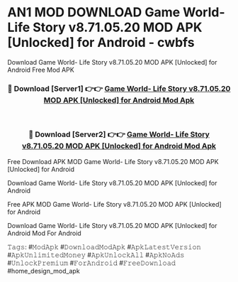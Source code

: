 # AN1 MOD DOWNLOAD Game World- Life Story v8.71.05.20 MOD APK [Unlocked] for Android - cwbfs
Download Game World- Life Story v8.71.05.20 MOD APK [Unlocked] for Android Free Mod APK

<div align="center">
<h3>🔴 Download [Server1] 👉👉 <a href="https://apk-comot.site?title=Game_World-_Life_Story_v8.71.05.20_MOD_APK_[Unlocked]_for_Android">Game World- Life Story v8.71.05.20 MOD APK [Unlocked] for Android Mod Apk</a></h3><br>

<h3>🔴 Download [Server2] 👉👉 <a href="https://apk-comot.site?title=Game_World-_Life_Story_v8.71.05.20_MOD_APK_[Unlocked]_for_Android">Game World- Life Story v8.71.05.20 MOD APK [Unlocked] for Android Mod Apk</a></h3>
</div>


Free Download APK MOD Game World- Life Story v8.71.05.20 MOD APK [Unlocked] for Android

Download Game World- Life Story v8.71.05.20 MOD APK [Unlocked] for Android 

Free APK MOD Game World- Life Story v8.71.05.20 MOD APK [Unlocked] for Android 

Download Game World- Life Story v8.71.05.20 MOD APK [Unlocked] for Android Mod For Android

𝚃𝚊𝚐𝚜: #𝙼𝚘𝚍𝙰𝚙𝚔 #𝙳𝚘𝚠𝚗𝚕𝚘𝚊𝚍𝙼𝚘𝚍𝙰𝚙𝚔 #𝙰𝚙𝚔𝙻𝚊𝚝𝚎𝚜𝚝𝚅𝚎𝚛𝚜𝚒𝚘𝚗 #𝙰𝚙𝚔𝚄𝚗𝚕𝚒𝚖𝚒𝚝𝚎𝚍𝙼𝚘𝚗𝚎𝚢 #𝙰𝚙𝚔𝚄𝚗𝚕𝚘𝚌𝚔𝙰𝚕𝚕 #𝙰𝚙𝚔𝙽𝚘𝙰𝚍𝚜 #𝚄𝚗𝚕𝚘𝚌𝚔𝙿𝚛𝚎𝚖𝚒𝚞𝚖 #𝙵𝚘𝚛𝙰𝚗𝚍𝚛𝚘𝚒𝚍 #𝙵𝚛𝚎𝚎𝙳𝚘𝚠𝚗𝚕𝚘𝚊𝚍 #home_design_mod_apk